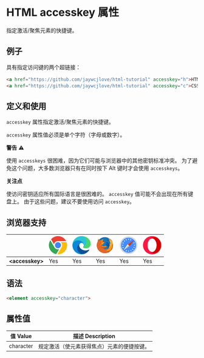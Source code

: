 HTML accesskey 属性
===

指定激活/聚焦元素的快捷键。

## 例子

具有指定访问键的两个超链接：

```html idoc:preview
<a href="https://github.com/jaywcjlove/html-tutorial" accesskey="h">HTML</a><br>
<a href="https://github.com/jaywcjlove/html-tutorial" accesskey="c">CSS</a>
```

## 定义和使用

`accesskey` 属性指定激活/聚焦元素的快捷键。

`accesskey` 属性值必须是单个字符（字母或数字）。


**警告** ⚠️

使用 `accesskeys` 很困难，因为它们可能与浏览器中的其他密钥标准冲突。
为了避免这个问题，大多数浏览器只有在同时按下 Alt 键时才会使用 `accesskeys`。

**关注点**

使访问密钥适应所有国际语言是很困难的。 `accesskey` 值可能不会出现在所有键盘上。 由于这些问题，建议不要使用访问 `accesskey`。


## 浏览器支持

| &nbsp; | ![chrome][1] | ![edge][2] | ![firefox][3] | ![safari][4] | ![opera][5] |
| ---- | ---- | ---- | ---- | ---- | ---- |
| __&lt;accesskey&gt;__ | Yes | Yes | Yes | Yes | Yes |

## 语法

```HTML
<element accesskey="character">
```

## 属性值

值 Value | 描述 Description
---- | ----
character | 规定激活（使元素获得焦点）元素的便捷按键。

[1]: ../../assets/chrome.svg
[2]: ../../assets/edge.svg
[3]: ../../assets/firefox.svg
[4]: ../../assets/safari.svg
[5]: ../../assets/opera.svg